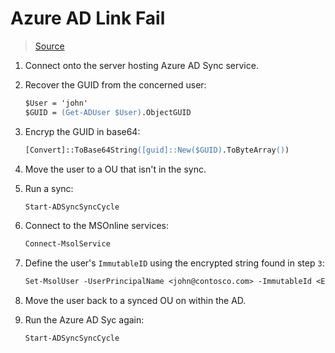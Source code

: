 # Azure AD Link Fail

> [Source](https://stackoverflow.com/questions/42805114/how-to-set-immutable-id-of-an-msoluser-to-null-value-using-powershell)

1. Connect onto the server hosting Azure AD Sync service.
2. Recover the GUID from the concerned user:

    ```ps
    $User = 'john'
    $GUID = (Get-ADUser $User).ObjectGUID
    ```

3. Encryp the GUID in base64:

    ```ps
    [Convert]::ToBase64String([guid]::New($GUID).ToByteArray())
    ```

4. Move the user to a OU that isn't in the sync.
5. Run a sync:

    ```ps
    Start-ADSyncSyncCycle
    ```

6. Connect to the MSOnline services:

    ```ps
    Connect-MsolService
    ```

7. Define the user's `ImmutableID` using the encrypted string found in step `3`:

    ```ps
    Set-MsolUser -UserPrincipalName <john@contosco.com> -ImmutableId <Encrypted GUID>
    ```

8. Move the user back to a synced OU on within the AD.
9. Run the Azure AD Syc again:

    ```ps
    Start-ADSyncSyncCycle
    ```
